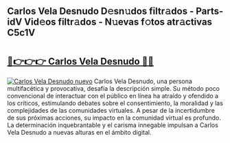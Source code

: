 ## Carlos Vela Desnudo D𝚎sn𝚞dos filtr𝚊dos - Parts-idV Vid𝚎os filtr𝚊dos - N𝚞evas f𝚘tos atr𝚊ctivas C5c1V

# <h2><a href="http://mbcyti.tromn.icu/?c=Carlos+Vela+Desnudo">🔗👉👉👉 Carlos Vela Desnudo 🔗🔗</a></h2>

[![Carlos Vela Desnudo nuevo](https://i.imgur.com/pEAQMta.gif)](http://mbcyti.tromn.icu/?c=Carlos+Vela+Desnudo)
Carlos Vela Desnudo, una persona multifacética y provocativa, desafía la descripción simple. Su método poco convencional de interactuar con el público en línea ha atraído y ofendido a los críticos, estimulando debates sobre el consentimiento, la moralidad y las complejidades de las comunidades virtuales. A pesar de la incertidumbre de sus próximas acciones, su impacto en la comunidad virtual es profundo. La determinación inquebrantable y el carisma innegable impulsan a Carlos Vela Desnudo a nuevas alturas en el ámbito digital.
